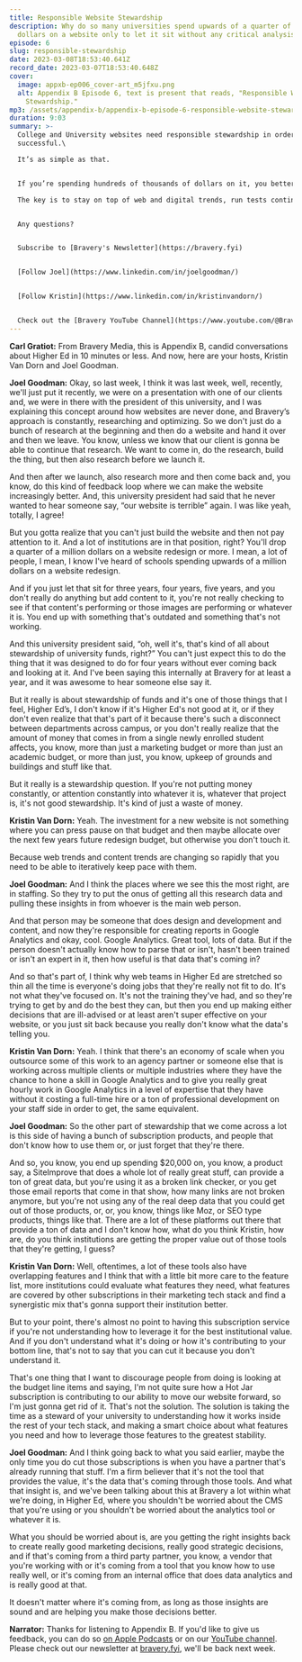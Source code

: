 ```yaml
---
title: Responsible Website Stewardship
description: Why do so many universities spend upwards of a quarter of a million
  dollars on a website only to let it sit without any critical analysis?
episode: 6
slug: responsible-stewardship
date: 2023-03-08T18:53:40.641Z
record_date: 2023-03-07T18:53:40.648Z
cover:
  image: appxb-ep006_cover-art_m5jfxu.png
  alt: Appendix B Episode 6, text is present that reads, "Responsible Website
    Stewardship."
mp3: /assets/appendix-b/appendix-b-episode-6-responsible-website-stewardship.mp3
duration: 9:03
summary: >-
  College and University websites need responsible stewardship in order to be
  successful.\

  It’s as simple as that.


  If you’re spending hundreds of thousands of dollars on it, you better understand if it’s paying dividends, and, most importantly, if it’s aiding in the student experience. \

  The key is to stay on top of web and digital trends, run tests continuously, and always be learning.


  Any questions?


  Subscribe to [Bravery's Newsletter](https://bravery.fyi)


  [Follow Joel](https://www.linkedin.com/in/joelgoodman/)


  [Follow Kristin](https://www.linkedin.com/in/kristinvandorn/)


  Check out the [Bravery YouTube Channel](https://www.youtube.com/@BraveryMedia)
---
```

**Carl Gratiot:** From Bravery Media, this is Appendix B, candid conversations about Higher Ed in 10 minutes or less. And now, here are your hosts, Kristin Van Dorn and Joel Goodman.

**Joel Goodman:** Okay, so last week, I think it was last week, well, recently, we'll just put it recently, we were on a presentation with one of our clients and, we were in there with the president of this university, and I was explaining this concept around how websites are never done, and Bravery’s approach is constantly, researching and optimizing. So we don't just do a bunch of research at the beginning and then do a website and hand it over and then we leave. You know, unless we know that our client is gonna be able to continue that research. We want to come in, do the research, build the thing, but then also research before we launch it.

And then after we launch, also research more and then come back and, you know, do this kind of feedback loop where we can make the website increasingly better. And, this university president had said that he never wanted to hear someone say, “our website is terrible” again. I was like yeah, totally, I agree!

But you gotta realize that you can't just build the website and then not pay attention to it. And a lot of institutions are in that position, right? You'll drop a quarter of a million dollars on a website redesign or more. I mean, a lot of people, I mean, I know I've heard of schools spending upwards of a million dollars on a website redesign.

And if you just let that sit for three years, four years, five years, and you don't really do anything but add content to it, you're not really checking to see if that content's performing or those images are performing or whatever it is. You end up with something that's outdated and something that's not working.

And this university president said, “oh, well it's, that's kind of all about stewardship of university funds, right?” You can't just expect this to do the thing that it was designed to do for four years without ever coming back and looking at it. And I've been saying this internally at Bravery for at least a year, and it was awesome to hear someone else say it.

But it really is about stewardship of funds and it's one of those things that I feel, Higher Ed’s, I don't know if it's Higher Ed's not good at it, or if they don't even realize that that's part of it because there's such a disconnect between departments across campus, or you don't really realize that the amount of money that comes in from a single newly enrolled student affects, you know, more than just a marketing budget or more than just an academic budget, or more than just, you know, upkeep of grounds and buildings and stuff like that.

But it really is a stewardship question. If you're not putting money constantly, or attention constantly into whatever it is, whatever that project is, it's not good stewardship. It's kind of just a waste of money. 

**Kristin Van Dorn:** Yeah. The investment for a new website is not something where you can press pause on that budget and then maybe allocate over the next few years future redesign budget, but otherwise you don't touch it.

Because web trends and content trends are changing so rapidly that you need to be able to iteratively keep pace with them.

**Joel Goodman:** And I think the places where we see this the most right, are in staffing. So they try to put the onus of getting all this research data and pulling these insights in from whoever is the main web person.

And that person may be someone that does design and development and content, and now they're responsible for creating reports in Google Analytics and okay, cool. Google Analytics. Great tool, lots of data. But if the person doesn't actually know how to parse that or isn't, hasn't been trained or isn't an expert in it, then how useful is that data that's coming in?

And so that's part of, I think why web teams in Higher Ed are stretched so thin all the time is everyone's doing jobs that they're really not fit to do. It's not what they've focused on. It's not the training they've had, and so they're trying to get by and do the best they can, but then you end up making either decisions that are ill-advised or at least aren't super effective on your website, or you just sit back because you really don't know what the data's telling you. 

**Kristin Van Dorn:** Yeah. I think that there's an economy of scale when you outsource some of this work to an agency partner or someone else that is working across multiple clients or multiple industries where they have the chance to hone a skill in Google Analytics and to give you really great hourly work in Google Analytics in a level of expertise that they have without it costing a full-time hire or a ton of professional development on your staff side in order to get, the same equivalent.

**Joel Goodman:** So the other part of stewardship that we come across a lot is this side of having a bunch of subscription products, and people that don't know how to use them or, or just forget that they're there.

And so, you know, you end up spending $20,000 on, you know, a product say, a SiteImprove that does a whole lot of really great stuff, can provide a ton of great data, but you're using it as a broken link checker, or you get those email reports that come in that show, how many links are not broken anymore, but you're not using any of the real deep data that you could get out of those products, or, or, you know, things like Moz, or SEO type products, things like that. There are a lot of these platforms out there that provide a ton of data and I don't know how, what do you think Kristin, how are, do you think institutions are getting the proper value out of those tools that they're getting, I guess?

**Kristin Van Dorn:** Well, oftentimes, a lot of these tools also have overlapping features and I think that with a little bit more care to the feature list, more institutions could evaluate what features they need, what features are covered by other subscriptions in their marketing tech stack and find a synergistic mix that's gonna support their institution better.

But to your point, there's almost no point to having this subscription service if you're not understanding how to leverage it for the best institutional value. And if you don't understand what it's doing or how it's contributing to your bottom line, that's not to say that you can cut it because you don't understand it.

That's one thing that I want to discourage people from doing is looking at the budget line items and saying, I'm not quite sure how a Hot Jar subscription is contributing to our ability to move our website forward, so I'm just gonna get rid of it. That's not the solution. The solution is taking the time as a steward of your university to understanding how it works inside the rest of your tech stack, and making a smart choice about what features you need and how to leverage those features to the greatest stability.

**Joel Goodman:** And I think going back to what you said earlier, maybe the only time you do cut those subscriptions is when you have a partner that's already running that stuff. I'm a firm believer that it's not the tool that provides the value, it's the data that's coming through those tools. And what that insight is, and we've been talking about this at Bravery a lot within what we're doing, in Higher Ed, where you shouldn't be worried about the CMS that you're using or you shouldn't be worried about the analytics tool or whatever it is.

What you should be worried about is, are you getting the right insights back to create really good marketing decisions, really good strategic decisions, and if that's coming from a third party partner, you know, a vendor that you're working with or it's coming from a tool that you know how to use really well, or it's coming from an internal office that does data analytics and is really good at that.

It doesn't matter where it's coming from, as long as those insights are sound and are helping you make those decisions better.

**Narrator:** Thanks for listening to Appendix B. If you'd like to give us feedback, you can do so [on Apple Podcasts](https://podcasts.apple.com/us/podcast/appendix-b/id1672064420) or on our [YouTube channel](https://youtube.com/@BraveryMedia). Please check out our newsletter at [bravery.fyi](https://bravery.fyi), we'll be back next week.